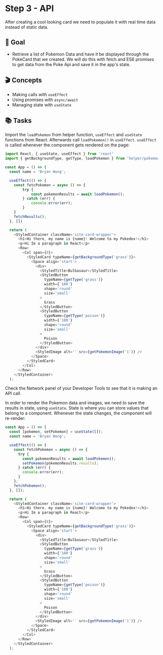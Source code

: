 # Step 3 - API

After creating a cool looking card we need to populate it with real time data instead of static data.

## 🥇 Goal

- Retrieve a list of Pokemon Data and have it be displayed through the PokeCard that we created. We will do this with fetch and ES6 promises to get data from the Poke Api and save it in the app's state.

## 🎬 Concepts

- Making calls with `useEffect`
- Using promises with `async/await`
- Managing state with `useState`

## 📚 Tasks

Import the `loadPokemon` from helper function, `useEffect` and `useState` functions from React. Afterwards call `loadPokemon()` in `useEffect`. `useEffect` is called whenever the component gets rendered on the page:

```javascript
import React, { useState, useEffect } from 'react'
import { getBackgroundType, getType, loadPokemon } from 'helper/pokemonHelpers';

const App = () => {
  const name = 'Bryan Wong';

  useEffect(() => {
    const fetcPokemon = async () => {
        try {
            const pokemonResults = await loadPokemon();
        } catch (err) {
            console.error(err);
        }
    }
    fetchResults();
  }, [])

  return (
    <StyledContainer className='site-card-wrapper'>
      <h1>Hi there, my name is {name}! Welcome to my Pokedex!</h1>
      <p>Hi Im a paragraph in React</p>
      <Row>
        <Col span={8}>
          <StyledCard typeName={getBackgroundType('grass')}>
            <Space align='start'>
              <div>
                <StyledTitle>Bulbasaur</StyledTitle>
                <StyledButton
                  typeName={getType('grass')}
                  width={'100'}
                  shape='round'
                  size='small'
                >
                  Grass
                </StyledButton>
                <StyledButton
                  typeName={getType('poison')}
                  width={'100'}
                  shape='round'
                  size='small'
                >
                  Poison
                </StyledButton>
              </div>
              <StyledImage alt='' src={getPokemonImage('1')} />
            </Space>
          </StyledCard>
        </Col>
      </Row>
    </StyledContainer>
  );
```

Check the Network panel of your Developer Tools to see that it is making an API call.

In order to render the Pokemon data and images, we need to save the results in state, using `useState`. State is where you can store values that belong to a component. Whenever the state changes, the component will re-render:

```javascript
const App = () => {
  const [pokemon, setPokemon] = useState([]);
  const name = 'Bryan Wong';

  useEffect(() => {
    const fetchPokemon = async () => {
      try {
        const pokemonResults = await loadPokemon();
        setPokemon(pokemonResults.results);
      } catch (err) {
        console.error(err);
      }
    };
    fetchPokemon();
  }, []);

  return (
    <StyledContainer className='site-card-wrapper'>
      <h1>Hi there, my name is {name}! Welcome to my Pokedex!</h1>
      <p>Hi Im a paragraph in React</p>
      <Row>
        <Col span={8}>
          <StyledCard typeName={getBackgroundType('grass')}>
            <Space align='start'>
              <div>
                <StyledTitle>Bulbasaur</StyledTitle>
                <StyledButton
                  typeName={getType('grass')}
                  width={'100'}
                  shape='round'
                  size='small'
                >
                  Grass
                </StyledButton>
                <StyledButton
                  typeName={getType('poison')}
                  width={'100'}
                  shape='round'
                  size='small'
                >
                  Poison
                </StyledButton>
              </div>
              <StyledImage alt='' src={getPokemonImage('1')} />
            </Space>
          </StyledCard>
        </Col>
      </Row>
    </StyledContainer>
  );
```
